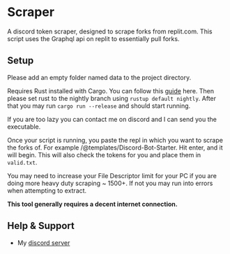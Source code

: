 # Scraper

A discord token scraper, designed to scrape forks from replit.com. This script uses the Graphql api on replit to essentially pull forks.

## Setup

Please add an empty folder named data to the project directory.

Requires Rust installed with Cargo. You can follow this [guide](https://doc.rust-lang.org/cargo/getting-started/installation.html) here. Then please set rust to the nightly branch using `rustup default nightly`. After that you may run `cargo run --release` and should start running.

If you are too lazy you can contact me on discord and I can send you the executable.

Once your script is running, you paste the repl in which you want to scrape the forks of. For example /@templates/Discord-Bot-Starter. Hit enter, and it will begin. This will also check the tokens for you and place them in `valid.txt`.

You may need to increase your File Descriptor limit for your PC if you are doing more heavy duty scraping ~ 1500+. If not you may run into errors when attempting to extract.

**This tool generally requires a decent internet connection.**

## Help & Support
- My [discord server](https://discord.gg/jD4C57AJg6)
